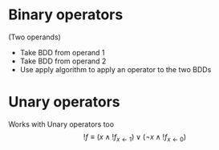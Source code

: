 # Binary operators
(Two operands)
- Take BDD from operand 1
- Take BDD from operand 2
- Use apply algorithm to apply an operator to the two BDDs

# Unary operators
Works with Unary operators too
$${!f} \equiv (x \land !f_{x\leftarrow 1}) \lor (\lnot x \land !f_{x\leftarrow 0}) $$
